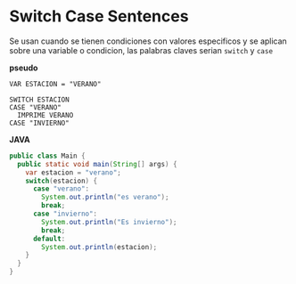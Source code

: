 # Switch Case Sentences

Se usan cuando se tienen condiciones con valores especificos y se aplican sobre una variable o condicion, las palabras claves serian `switch` y `case` 

**pseudo**
```
VAR ESTACION = "VERANO"

SWITCH ESTACION
CASE "VERANO"
  IMPRIME VERANO
CASE "INVIERNO"
```

**JAVA**

```java
public class Main {
  public static void main(String[] args) {
    var estacion = "verano";
    switch(estacion) {
      case "verano":
        System.out.println("es verano");
        break;
      case "invierno":
        System.out.println("Es invierno");
        break;
      default:
        System.out.println(estacion);
    }
  }
}
```
